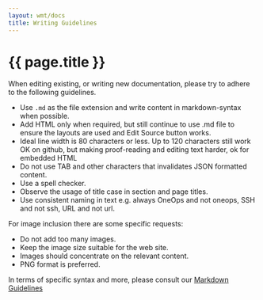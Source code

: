 ```yaml
---
layout: wmt/docs
title: Writing Guidelines
---
```


# {{ page.title }}

When editing existing, or writing new documentation, please try to adhere to the
following guidelines.

- Use `.md` as the file extension and write content in markdown-syntax when
  possible.
- Add HTML only when required, but still continue to use .md file to ensure the
  layouts are used and Edit Source button works.
- Ideal line width is 80 characters or less. Up to 120 characters still work OK
on github, but making proof-reading and editing text harder, ok for embedded
HTML
- Do not use TAB and other characters that invalidates JSON formatted content.
- Use a spell checker.
- Observe the usage of title case in section and page titles.
- Use consistent naming in text e.g. always OneOps and not oneops, SSH and not
  ssh, URL and not url.

For image inclusion there are some specific requests:

- Do not add too many images.
- Keep the image size suitable for the web site.
- Images should concentrate on the relevant content.
- PNG format is preferred.

In terms of specific syntax and more, please consult our
[Markdown Guidelines](./markdown-guidelines.html)
